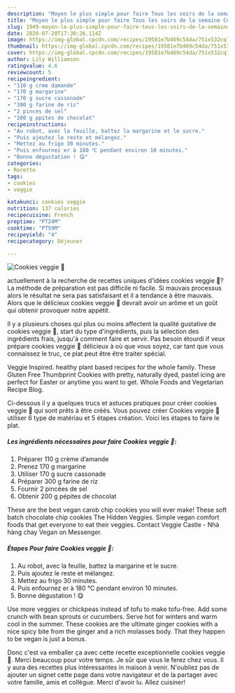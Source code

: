 ```yaml
---
description: "Moyen le plus simple pour faire Tous les soirs de la semaine Cookies veggie 🌱"
title: "Moyen le plus simple pour faire Tous les soirs de la semaine Cookies veggie 🌱"
slug: 1949-moyen-le-plus-simple-pour-faire-tous-les-soirs-de-la-semaine-cookies-veggie
date: 2020-07-20T17:30:26.114Z
image: https://img-global.cpcdn.com/recipes/19581e7b469c54da/751x532cq70/cookies-veggie-🌱-photo-principale-de-la-recette.jpg
thumbnail: https://img-global.cpcdn.com/recipes/19581e7b469c54da/751x532cq70/cookies-veggie-🌱-photo-principale-de-la-recette.jpg
cover: https://img-global.cpcdn.com/recipes/19581e7b469c54da/751x532cq70/cookies-veggie-🌱-photo-principale-de-la-recette.jpg
author: Lily Williamson
ratingvalue: 4.6
reviewcount: 5
recipeingredient:
- "110 g crme damande"
- "170 g margarine"
- "170 g sucre cassonade"
- "300 g farine de riz"
- "2 pinces de sel"
- "200 g ppites de chocolat"
recipeinstructions:
- "Au robot, avec la feuille, battez la margarine et le sucre."
- "Puis ajoutez le reste et mélangez."
- "Mettez au frigo 30 minutes."
- "Puis enfournez er à 180 ℃ pendant environ 10 minutes."
- "Bonne dégustation ! 😋"
categories:
- Recette
tags:
- cookies
- veggie

katakunci: cookies veggie 
nutrition: 137 calories
recipecuisine: French
preptime: "PT24M"
cooktime: "PT59M"
recipeyield: "4"
recipecategory: Déjeuner

---
```



![Cookies veggie 🌱](https://img-global.cpcdn.com/recipes/19581e7b469c54da/751x532cq70/cookies-veggie-🌱-photo-principale-de-la-recette.jpg)

actuellement à la recherche de recettes uniques d'idées cookies veggie 🌱? La méthode de préparation est pas difficile ni facile. Si mauvais processus alors le résultat ne sera pas satisfaisant et il a tendance à être mauvais. Alors que le délicieux cookies veggie 🌱 devrait avoir un arôme et un goût qui obtenir provoquer notre appétit.

Il y a plusieurs choses qui plus ou moins affectent la qualité gustative de cookies veggie 🌱, start du type d'ingrédients, puis la sélection des ingrédients frais, jusqu'à comment faire et servir. Pas besoin étourdi if veux prépare cookies veggie 🌱 délicieux à où que vous soyez, car tant que vous connaissez le truc, ce plat peut être être traiter spécial.

Veggie Inspired. healthy plant based recipes for the whole family. These Gluten Free Thumbprint Cookies with pretty, naturally dyed, pastel icing are perfect for Easter or anytime you want to get. Whole Foods and Vegetarian Recipe Blog.


Ci-dessous il y a quelques trucs et astuces pratiques pour créer cookies veggie 🌱 qui sont prêts à être créés. Vous pouvez créer Cookies veggie 🌱 utiliser 6 type de matériau et 5 étapes création. Voici les étapes to faire le plat.

<!--inarticleads1-->

##### Les ingrédients nécessaires pour faire Cookies veggie 🌱:

1. Préparer 110 g crème d’amande
1. Prenez 170 g margarine
1. Utiliser 170 g sucre cassonade
1. Préparer 300 g farine de riz
1. Fournir 2 pincées de sel
1. Obtenir 200 g pépites de chocolat


These are the best vegan carob chip cookies you will ever make! These soft batch chocolate chip cookies The Hidden Veggies. Simple vegan comfort foods that get everyone to eat their veggies. Contact Veggie Castle - Nhà hàng chay Vegan on Messenger. 

<!--inarticleads2-->

##### Étapes Pour faire Cookies veggie 🌱:

1. Au robot, avec la feuille, battez la margarine et le sucre.
1. Puis ajoutez le reste et mélangez.
1. Mettez au frigo 30 minutes.
1. Puis enfournez er à 180 ℃ pendant environ 10 minutes.
1. Bonne dégustation ! 😋


Use more veggies or chickpeas instead of tofu to make tofu-free. Add some crunch with bean sprouts or cucumbers. Serve hot for winters and warm cool in the summer. These cookies are the ultimate ginger cookies with a nice spicy bite from the ginger and a rich molasses body. That they happen to be vegan is just a bonus. 


Donc c'est va emballer ça avec cette recette exceptionnelle cookies veggie 🌱. Merci beaucoup pour votre temps. Je sûr que vous le ferez chez vous. Il y aura des recettes plus  intéressantes in maison à venir. N'oubliez pas de ajouter un signet cette page dans votre navigateur et de la partager avec votre famille, amis et collègue. Merci d'avoir lu. Allez cuisiner!
